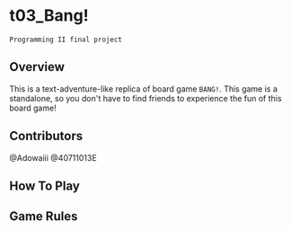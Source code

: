 # t03_Bang!
`Programming II final project`

## Overview
This is a text-adventure-like replica of board game `BANG!`. This game is a standalone, so you don't have to find friends to experience the fun of this board game!
## Contributors
@Adowaiii
@40711013E

## How To Play

## Game Rules
